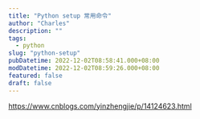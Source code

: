 ```yaml
---
title: "Python setup 常用命令"
author: "Charles"
description: ""
tags:
  - python
slug: "python-setup"
pubDatetime: 2022-12-02T08:58:41.000+08:00
modDatetime: 2022-12-02T08:59:26.000+08:00
featured: false
draft: false
---
```


<https://www.cnblogs.com/yinzhengjie/p/14124623.html>
